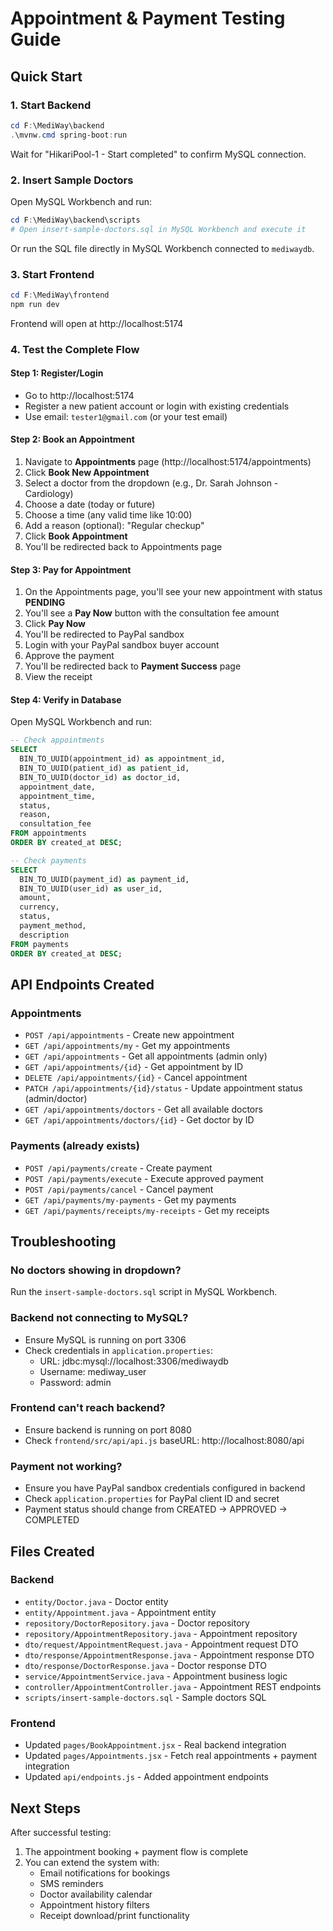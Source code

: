 # Appointment & Payment Testing Guide

## Quick Start

### 1. Start Backend
```powershell
cd F:\MediWay\backend
.\mvnw.cmd spring-boot:run
```
Wait for "HikariPool-1 - Start completed" to confirm MySQL connection.

### 2. Insert Sample Doctors
Open MySQL Workbench and run:
```powershell
cd F:\MediWay\backend\scripts
# Open insert-sample-doctors.sql in MySQL Workbench and execute it
```
Or run the SQL file directly in MySQL Workbench connected to `mediwaydb`.

### 3. Start Frontend
```powershell
cd F:\MediWay\frontend
npm run dev
```
Frontend will open at http://localhost:5174

### 4. Test the Complete Flow

#### Step 1: Register/Login
- Go to http://localhost:5174
- Register a new patient account or login with existing credentials
- Use email: `tester1@gmail.com` (or your test email)

#### Step 2: Book an Appointment
1. Navigate to **Appointments** page (http://localhost:5174/appointments)
2. Click **Book New Appointment**
3. Select a doctor from the dropdown (e.g., Dr. Sarah Johnson - Cardiology)
4. Choose a date (today or future)
5. Choose a time (any valid time like 10:00)
6. Add a reason (optional): "Regular checkup"
7. Click **Book Appointment**
8. You'll be redirected back to Appointments page

#### Step 3: Pay for Appointment
1. On the Appointments page, you'll see your new appointment with status **PENDING**
2. You'll see a **Pay Now** button with the consultation fee amount
3. Click **Pay Now**
4. You'll be redirected to PayPal sandbox
5. Login with your PayPal sandbox buyer account
6. Approve the payment
7. You'll be redirected back to **Payment Success** page
8. View the receipt

#### Step 4: Verify in Database
Open MySQL Workbench and run:
```sql
-- Check appointments
SELECT 
  BIN_TO_UUID(appointment_id) as appointment_id,
  BIN_TO_UUID(patient_id) as patient_id,
  BIN_TO_UUID(doctor_id) as doctor_id,
  appointment_date,
  appointment_time,
  status,
  reason,
  consultation_fee
FROM appointments
ORDER BY created_at DESC;

-- Check payments
SELECT 
  BIN_TO_UUID(payment_id) as payment_id,
  BIN_TO_UUID(user_id) as user_id,
  amount,
  currency,
  status,
  payment_method,
  description
FROM payments
ORDER BY created_at DESC;
```

## API Endpoints Created

### Appointments
- `POST /api/appointments` - Create new appointment
- `GET /api/appointments/my` - Get my appointments
- `GET /api/appointments` - Get all appointments (admin only)
- `GET /api/appointments/{id}` - Get appointment by ID
- `DELETE /api/appointments/{id}` - Cancel appointment
- `PATCH /api/appointments/{id}/status` - Update appointment status (admin/doctor)
- `GET /api/appointments/doctors` - Get all available doctors
- `GET /api/appointments/doctors/{id}` - Get doctor by ID

### Payments (already exists)
- `POST /api/payments/create` - Create payment
- `POST /api/payments/execute` - Execute approved payment
- `POST /api/payments/cancel` - Cancel payment
- `GET /api/payments/my-payments` - Get my payments
- `GET /api/payments/receipts/my-receipts` - Get my receipts

## Troubleshooting

### No doctors showing in dropdown?
Run the `insert-sample-doctors.sql` script in MySQL Workbench.

### Backend not connecting to MySQL?
- Ensure MySQL is running on port 3306
- Check credentials in `application.properties`:
  - URL: jdbc:mysql://localhost:3306/mediwaydb
  - Username: mediway_user
  - Password: admin

### Frontend can't reach backend?
- Ensure backend is running on port 8080
- Check `frontend/src/api/api.js` baseURL: http://localhost:8080/api

### Payment not working?
- Ensure you have PayPal sandbox credentials configured in backend
- Check `application.properties` for PayPal client ID and secret
- Payment status should change from CREATED → APPROVED → COMPLETED

## Files Created

### Backend
- `entity/Doctor.java` - Doctor entity
- `entity/Appointment.java` - Appointment entity
- `repository/DoctorRepository.java` - Doctor repository
- `repository/AppointmentRepository.java` - Appointment repository
- `dto/request/AppointmentRequest.java` - Appointment request DTO
- `dto/response/AppointmentResponse.java` - Appointment response DTO
- `dto/response/DoctorResponse.java` - Doctor response DTO
- `service/AppointmentService.java` - Appointment business logic
- `controller/AppointmentController.java` - Appointment REST endpoints
- `scripts/insert-sample-doctors.sql` - Sample doctors SQL

### Frontend
- Updated `pages/BookAppointment.jsx` - Real backend integration
- Updated `pages/Appointments.jsx` - Fetch real appointments + payment integration
- Updated `api/endpoints.js` - Added appointment endpoints

## Next Steps

After successful testing:
1. The appointment booking + payment flow is complete
2. You can extend the system with:
   - Email notifications for bookings
   - SMS reminders
   - Doctor availability calendar
   - Appointment history filters
   - Receipt download/print functionality
